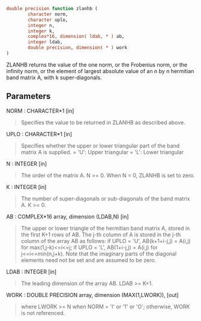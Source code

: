 ```fortran
double precision function zlanhb (
        character norm,
        character uplo,
        integer n,
        integer k,
        complex*16, dimension( ldab, * ) ab,
        integer ldab,
        double precision, dimension( * ) work
)
```

ZLANHB  returns the value of the one norm,  or the Frobenius norm, or
the  infinity norm,  or the element of  largest absolute value  of an
n by n hermitian band matrix A,  with k super-diagonals.

## Parameters
NORM : CHARACTER\*1 [in]
> Specifies the value to be returned in ZLANHB as described
> above.

UPLO : CHARACTER\*1 [in]
> Specifies whether the upper or lower triangular part of the
> band matrix A is supplied.
> = 'U':  Upper triangular
> = 'L':  Lower triangular

N : INTEGER [in]
> The order of the matrix A.  N >= 0.  When N = 0, ZLANHB is
> set to zero.

K : INTEGER [in]
> The number of super-diagonals or sub-diagonals of the
> band matrix A.  K >= 0.

AB : COMPLEX\*16 array, dimension (LDAB,N) [in]
> The upper or lower triangle of the hermitian band matrix A,
> stored in the first K+1 rows of AB.  The j-th column of A is
> stored in the j-th column of the array AB as follows:
> if UPLO = 'U', AB(k+1+i-j,j) = A(i,j) for max(1,j-k)<=i<=j;
> if UPLO = 'L', AB(1+i-j,j)   = A(i,j) for j<=i<=min(n,j+k).
> Note that the imaginary parts of the diagonal elements need
> not be set and are assumed to be zero.

LDAB : INTEGER [in]
> The leading dimension of the array AB.  LDAB >= K+1.

WORK : DOUBLE PRECISION array, dimension (MAX(1,LWORK)), [out]
> where LWORK >= N when NORM = 'I' or '1' or 'O'; otherwise,
> WORK is not referenced.
